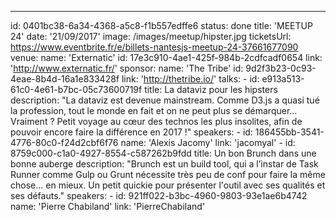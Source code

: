 ---

id: 0401bc38-6a34-4368-a5c8-f1b557edffe6
status: done
title: 'MEETUP 24'
date: '21/09/2017'
image: /images/meetup/hipster.jpg
ticketsUrl: https://www.eventbrite.fr/e/billets-nantesjs-meetup-24-37661677090
venue:
name: 'Externatic'
id: 17e3c910-4ae1-425f-984b-2cdfcadf0654
link: 'http://www.externatic.fr/'
sponsor:
name: 'The Tribe'
id: 9d2f3b23-0c93-4eae-8b4d-16a1e833428f
link: 'http://thetribe.io/'
talks: -
id: e913a513-61c0-4e61-b7bc-05c73600719f
title: La dataviz pour les hipsters
description: "La dataviz est devenue mainstream. Comme D3.js a quasi tué la profession, tout le monde en fait et on ne peut plus se démarquer… Vraiment ? Petit voyage au cœur des technos les plus insolites, afin de pouvoir encore faire la différence en 2017 !"
speakers: -
id: 186455bb-3541-4776-80c0-f24d2cbf6f76
name: 'Alexis Jacomy'
link: 'jacomyal' -
id: 8759c000-c1a0-4927-8554-c587262b9fdd
title: Un bon Brunch dans une bonne auberge
description: "Brunch est un build tool, qui a l’instar de Task Runner comme Gulp ou Grunt nécessite très peu de conf pour faire la même chose... en mieux. Un petit quickie pour présenter l'outil avec ses qualités et ses défauts."
speakers: -
id: 921ff022-b3bc-4960-9803-93e1ae6b4742
name: 'Pierre Chabiland'
link: 'PierreChabiland'
